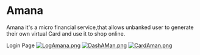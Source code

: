 # Amana

Amana it's a micro financial service,that allows unbanked user to generate their own virtual Card and use it to shop online.

Login Page
[![LogAmana.png](https://i.postimg.cc/vTqMFxTY/LogAmana.png)](https://postimg.cc/hQdNVjV6)
[![DashAMan.png](https://i.postimg.cc/JzCY74XM/DashAMan.png)](https://postimg.cc/fJ5fBs5r)
[![CardAman.png](https://i.postimg.cc/N09xR3mp/CardAman.png)](https://postimg.cc/LqSfp0y1)
